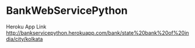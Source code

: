 # BankWebServicePython

 Heroku App Link
http://bankservicepython.herokuapp.com/bank/state%20bank%20of%20india/city/kolkata
